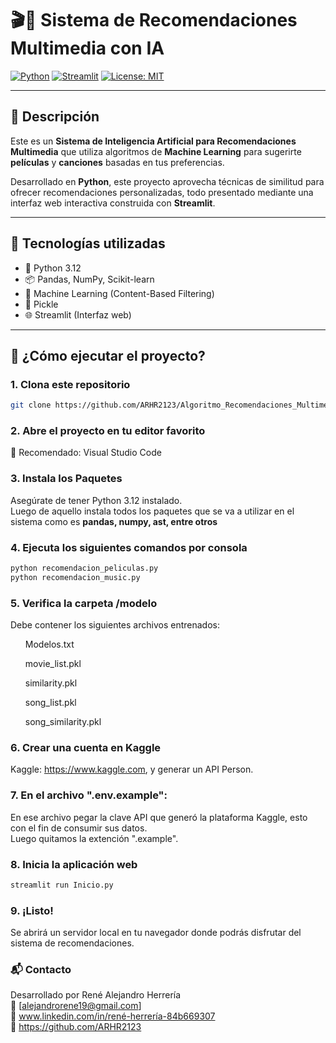 # 🎬🎵 Sistema de Recomendaciones Multimedia con IA

[![Python](https://img.shields.io/badge/Python-3.12-blue?logo=python)](https://www.python.org/)
[![Streamlit](https://img.shields.io/badge/Streamlit-WebApp-FF4B4B?logo=streamlit&logoColor=white)](https://streamlit.io/)
[![License: MIT](https://img.shields.io/badge/License-MIT-green.svg)](https://opensource.org/licenses/MIT)

---

## 📌 Descripción

Este es un **Sistema de Inteligencia Artificial para Recomendaciones Multimedia** que utiliza algoritmos de **Machine Learning** para sugerirte **películas** y **canciones** basadas en tus preferencias.

Desarrollado en **Python**, este proyecto aprovecha técnicas de similitud para ofrecer recomendaciones personalizadas, todo presentado mediante una interfaz web interactiva construida con **Streamlit**.

---

## 🧠 Tecnologías utilizadas

- 🐍 Python 3.12  
- 📦 Pandas, NumPy, Scikit-learn  
- 🧠 Machine Learning (Content-Based Filtering)  
- 💾 Pickle  
- 🌐 Streamlit (Interfaz web)

---

## 🚀 ¿Cómo ejecutar el proyecto?

### 1. Clona este repositorio

```bash
git clone https://github.com/ARHR2123/Algoritmo_Recomendaciones_Multimedia.git

```
### 2. Abre el proyecto en tu editor favorito
📁 Recomendado: Visual Studio Code
### 3. Instala los Paquetes
Asegúrate de tener Python 3.12 instalado. 
<br>
Luego de aquello instala todos los paquetes que se va a utilizar en el sistema como es <strong>pandas, numpy, ast, entre otros</strong>

### 4. Ejecuta los siguientes comandos por consola

```bash
python recomendacion_peliculas.py
python recomendacion_music.py
```
### 5. Verifica la carpeta /modelo
Debe contener los siguientes archivos entrenados:
<ul>Modelos.txt</ul>
<ul>movie_list.pkl</ul>
<ul>similarity.pkl</ul>
<ul>song_list.pkl</ul>
<ul>song_similarity.pkl</ul>

### 6. Crear una cuenta en Kaggle
Kaggle: https://www.kaggle.com, y generar un API Person.

### 7. En el archivo ".env.example": 
En ese archivo pegar la clave API que generó la plataforma Kaggle, esto con el fin de consumir sus datos.
<br>
Luego quitamos la extención ".example".

### 8. Inicia la aplicación web

```bash
streamlit run Inicio.py
```
### 9. ¡Listo!
Se abrirá un servidor local en tu navegador donde podrás disfrutar del sistema de recomendaciones.

### 📬 Contacto
Desarrollado por René Alejandro Herrería
<br>
📧 [alejandrorene19@gmail.com]
<br>
🔗 www.linkedin.com/in/rené-herrería-84b669307
<br>
🐙 https://github.com/ARHR2123

